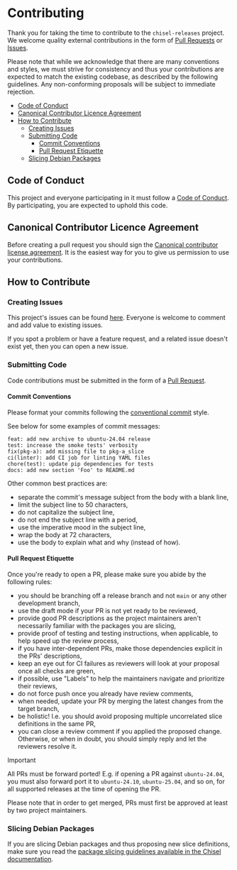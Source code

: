 # Contributing <!-- omit from toc -->

Thank you for taking the time to contribute to the `chisel-releases` project.
We welcome quality external contributions in the form of
[Pull Requests](https://github.com/canonical/chisel-releases/pulls) or
[Issues](https://github.com/canonical/chisel-releases/issues).

Please note that while we acknowledge that there are many conventions and
styles, we must strive for consistency and thus your contributions are expected
to match the existing codebase, as described by the following guidelines.
Any non-conforming proposals will be subject to immediate rejection.

- [Code of Conduct](#code-of-conduct)
- [Canonical Contributor Licence Agreement](#canonical-contributor-licence-agreement)
- [How to Contribute](#how-to-contribute)
  - [Creating Issues](#creating-issues)
  - [Submitting Code](#submitting-code)
    - [Commit Conventions](#commit-conventions)
    - [Pull Request Etiquette](#pull-request-etiquette)
  - [Slicing Debian Packages](#slicing-debian-packages)

## Code of Conduct

This project and everyone participating in it must follow a [Code of
Conduct](https://ubuntu.com/community/ethos/code-of-conduct).
By participating, you are expected to uphold this code.

## Canonical Contributor Licence Agreement

Before creating a pull request you should sign the [Canonical contributor
license agreement](https://ubuntu.com/legal/contributors).
It is the easiest way for you to give us permission to use your contributions.

## How to Contribute

### Creating Issues

This project's issues can be found
[here](https://github.com/canonical/chisel-releases/issues). Everyone is welcome
to comment and add value to existing issues.

If you spot a problem or have a feature request, and a related issue doesn't
exist yet, then you can open a new issue.

### Submitting Code

Code contributions must be submitted in the form of a [Pull
Request](https://github.com/canonical/chisel-releases/pulls).

#### Commit Conventions

Please format your commits following the [conventional
commit](https://www.conventionalcommits.org/en/v1.0.0/#summary) style.

See below for some examples of commit messages:

```text
feat: add new archive to ubuntu-24.04 release
test: increase the smoke tests' verbosity
fix(pkg-a): add missing file to pkg-a_slice
ci(linter): add CI job for linting YAML files
chore(test): update pip dependencies for tests
docs: add new section 'Foo' to README.md
```

Other common best practices are:

- separate the commit's message subject from the body with a blank line,
- limit the subject line to 50 characters,
- do not capitalize the subject line,
- do not end the subject line with a period,
- use the imperative mood in the subject line,
- wrap the body at 72 characters,
- use the body to explain what and why (instead of how).

#### Pull Request Etiquette

Once you're ready to open a PR, please make sure you abide by the following
rules:

- you should be branching off a release branch and not `main` or any other
development branch,
- use the draft mode if your PR is not yet ready to be reviewed,
- provide good PR descriptions as the project maintainers aren't necessarily
familiar with the packages you are slicing,
- provide proof of testing and testing instructions, when applicable, to help
speed up the review process,
- if you have inter-dependent PRs, make those dependencies explicit in the PRs'
descriptions,
- keep an eye out for CI failures as reviewers will look at your proposal once
all checks are green,
- if possible, use "Labels" to help the maintainers navigate and prioritize their reviews,
- do not force push once you already have review comments,
- when needed, update your PR by merging the latest changes from the target
branch,
- be holistic! I.e. you should avoid proposing multiple
uncorrelated slice definitions in the same PR,
- you can close a review comment if you applied the proposed change. Otherwise,
or when in doubt, you should simply reply and let the reviewers resolve it.

> [!IMPORTANT]
> All PRs must be forward ported! E.g. if opening a PR against
> `ubuntu-24.04`, you must also forward port it to `ubuntu-24.10`, `ubuntu-25.04`,
> and so on, for all supported releases at the time of opening the PR.

Please note that in order to get merged, PRs must first be approved at least by
two project maintainers.

### Slicing Debian Packages

If you are slicing Debian packages and thus proposing new slice definitions,
make sure you read the [package slicing guidelines available in the
Chisel documentation](https://documentation.ubuntu.com/chisel/en/latest/how-to/slice-a-package/).


